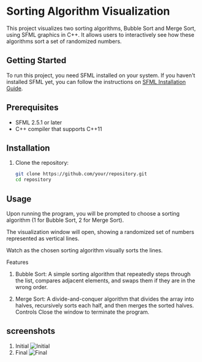 # Sorting Algorithm Visualization

This project visualizes two sorting algorithms, Bubble Sort and Merge Sort, using SFML graphics in C++. It allows users to interactively see how these algorithms sort a set of randomized numbers.

## Getting Started

To run this project, you need SFML installed on your system. If you haven't installed SFML yet, you can follow the instructions on [SFML Installation Guide](https://www.sfml-dev.org/tutorials/2.5/start-linux.php).

## Prerequisites

- SFML 2.5.1 or later
- C++ compiler that supports C++11

## Installation

1. Clone the repository:
   ```bash
   git clone https://github.com/your/repository.git
   cd repository
   
## Usage
Upon running the program, you will be prompted to choose a sorting algorithm (1 for Bubble Sort, 2 for Merge Sort).

The visualization window will open, showing a randomized set of numbers represented as vertical lines.

Watch as the chosen sorting algorithm visually sorts the lines.

Features
1. Bubble Sort: A simple sorting algorithm that repeatedly steps through the list, compares adjacent elements, and swaps them if they are in the wrong order.

2. Merge Sort: A divide-and-conquer algorithm that divides the array into halves, recursively sorts each half, and then merges the sorted halves.
Controls
Close the window to terminate the program.

## screenshots 
1. Initial
   ![Initial](https://github.com/user-attachments/assets/7b615017-0cd1-490a-89de-7de09214da08)
2. Final
   ![Final](https://github.com/user-attachments/assets/2402b37d-2572-4058-82fe-217015c383f6)
